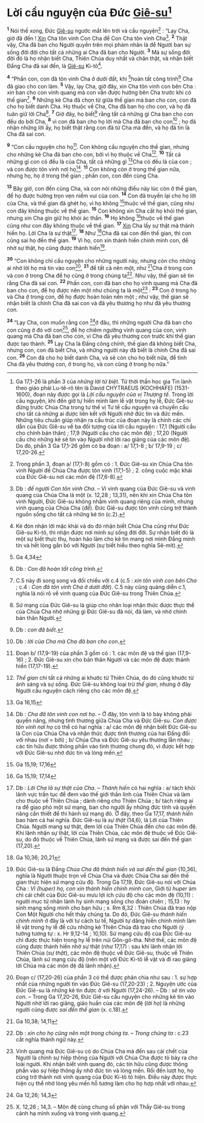 # Lời cầu nguyện của Đức [Giê-su]()[^1-e9418181-3ffb-4360-b5ab-3f4efc00f80c]
<sup><b>1</b></sup> Nói thế xong, Đức [Giê-su]() ngước mắt lên trời và cầu nguyện[^2-e9418181-3ffb-4360-b5ab-3f4efc00f80c] : “Lạy Cha, giờ đã đến ! [Xin]() Cha tôn vinh Con Cha để Con Cha tôn vinh Cha[^3-e9418181-3ffb-4360-b5ab-3f4efc00f80c]. <sup><b>2</b></sup> Thật vậy, Cha đã ban cho Người quyền trên mọi phàm nhân là để Người ban sự sống đời đời cho tất cả những ai Cha đã ban cho Người. <sup><b>3</b></sup> Mà sự sống đời đời đó là họ nhận biết Cha, Thiên Chúa duy nhất và chân thật, và nhận biết Đấng Cha đã sai đến, là [Giê-su]() Ki-tô[^4-e9418181-3ffb-4360-b5ab-3f4efc00f80c].

<sup><b>4</b></sup> “Phần con, con đã tôn vinh Cha ở dưới đất, khi [^1@-e9418181-3ffb-4360-b5ab-3f4efc00f80c]hoàn tất công trình[^5-e9418181-3ffb-4360-b5ab-3f4efc00f80c] Cha đã giao cho con làm. <sup><b>5</b></sup> Vậy, lạy Cha, giờ đây, xin Cha tôn vinh con bên Cha : xin ban cho con vinh quang mà con vẫn được hưởng bên Cha trước khi có thế gian[^6-e9418181-3ffb-4360-b5ab-3f4efc00f80c]. <sup><b>6</b></sup> Những kẻ Cha đã chọn từ giữa thế gian mà ban cho con, con đã cho họ biết danh Cha. Họ thuộc về Cha, Cha đã ban họ cho con, và họ đã tuân giữ lời Cha[^7-e9418181-3ffb-4360-b5ab-3f4efc00f80c]. <sup><b>7</b></sup> Giờ đây, họ biết[^8-e9418181-3ffb-4360-b5ab-3f4efc00f80c] rằng tất cả những gì Cha ban cho con đều do bởi Cha, <sup><b>8</b></sup> vì con đã ban cho họ lời mà Cha đã ban cho con[^9-e9418181-3ffb-4360-b5ab-3f4efc00f80c] ; họ đã nhận những lời ấy, họ biết thật rằng con đã từ Cha mà đến, và họ đã tin là Cha đã sai con.

<sup><b>9</b></sup> “Con cầu nguyện cho họ[^10-e9418181-3ffb-4360-b5ab-3f4efc00f80c]. Con không cầu nguyện cho thế gian, nhưng cho những kẻ Cha đã ban cho con, bởi vì họ thuộc về Cha[^11-e9418181-3ffb-4360-b5ab-3f4efc00f80c]. <sup><b>10</b></sup> Tất cả những gì con có đều là của Cha, tất cả những gì [^2@-e9418181-3ffb-4360-b5ab-3f4efc00f80c]Cha có đều là của con ; và con được tôn vinh nơi họ[^12-e9418181-3ffb-4360-b5ab-3f4efc00f80c]. <sup><b>11</b></sup> Con không còn ở trong thế gian nữa, nhưng họ, họ ở trong thế gian ; phần con, con đến cùng Cha.

<sup><b>13</b></sup> Bây giờ, con đến cùng Cha, và con nói những điều này lúc còn ở thế gian, để họ được hưởng trọn vẹn niềm vui của con. <sup><b>14</b></sup> Con đã truyền lại cho họ lời của Cha, và thế gian đã ghét họ, vì họ không [^4@-e9418181-3ffb-4360-b5ab-3f4efc00f80c]thuộc về thế gian, cũng như con đây không thuộc về thế gian. <sup><b>15</b></sup> Con không xin Cha cất họ khỏi thế gian, nhưng xin Cha gìn giữ họ khỏi ác thần. <sup><b>16</b></sup> Họ không [^5@-e9418181-3ffb-4360-b5ab-3f4efc00f80c]thuộc về thế gian cũng như con đây không thuộc về thế gian. <sup><b>17</b></sup> [Xin]() Cha lấy sự thật mà thánh hiến họ. Lời Cha là sự thật[^15-e9418181-3ffb-4360-b5ab-3f4efc00f80c]. <sup><b>18</b></sup> Như [^6@-e9418181-3ffb-4360-b5ab-3f4efc00f80c]Cha đã sai con đến thế gian, thì con cũng sai họ đến thế gian. <sup><b>19</b></sup> Vì họ, con xin thánh hiến chính mình con, để nhờ sự thật, họ cũng được thánh hiến[^16-e9418181-3ffb-4360-b5ab-3f4efc00f80c].

<sup><b>20</b></sup> “Con không chỉ cầu nguyện cho những người này, nhưng còn cho những ai nhờ lời họ mà tin vào con[^17-e9418181-3ffb-4360-b5ab-3f4efc00f80c], <sup><b>21</b></sup> để tất cả nên một, như [^7@-e9418181-3ffb-4360-b5ab-3f4efc00f80c]Cha ở trong con và con ở trong Cha để họ cũng ở trong chúng ta[^18-e9418181-3ffb-4360-b5ab-3f4efc00f80c]. Như vậy, thế gian sẽ tin rằng Cha đã sai con. <sup><b>22</b></sup> Phần con, con đã ban cho họ vinh quang mà Cha đã ban cho con, để họ được nên một như chúng ta là một[^19-e9418181-3ffb-4360-b5ab-3f4efc00f80c] : <sup><b>23</b></sup> Con ở trong họ và Cha ở trong con, để họ được hoàn toàn nên một ; như vậy, thế gian sẽ nhận biết là chính Cha đã sai con và đã yêu thương họ như đã yêu thương con.

<sup><b>24</b></sup> “Lạy Cha, con muốn rằng con [^8@-e9418181-3ffb-4360-b5ab-3f4efc00f80c]ở đâu, thì những người Cha đã ban cho con cũng ở đó với con[^20-e9418181-3ffb-4360-b5ab-3f4efc00f80c], để họ chiêm ngưỡng vinh quang của con, vinh quang mà Cha đã ban cho con, vì Cha đã yêu thương con trước khi thế gian được tạo thành. <sup><b>25</b></sup> Lạy Cha là Đấng công chính, thế gian đã không biết Cha, nhưng con, con đã biết Cha, và những người này đã biết là chính Cha đã sai con. <sup><b>26</b></sup> Con đã cho họ biết danh Cha, và sẽ còn cho họ biết nữa, để tình Cha đã yêu thương con, ở trong họ, và con cũng ở trong họ nữa.”

[^1-e9418181-3ffb-4360-b5ab-3f4efc00f80c]: Ga 17,1-26 là phần 3 của *những lời từ biệt*. Từ thời thần học gia Tin lành theo giáo phái Lu-tê-rô tên là David CHYTRAEUS (KOCHHAFE) (1531-1600), đoạn này được gọi là *Lời cầu nguyện của vị Thượng tế*. Trong lời cầu nguyện, khi đến giờ tự hiến mình làm lễ vật trong hy lễ, Đức Giê-su đứng trước Chúa Cha trong tư thế vị Tư tế cầu nguyện và chuyển cầu cho tất cả những ai được liên kết với Người nhờ đức tin và đức mến. Những tiêu chuẩn giúp nhận ra cấu trúc của đoạn này là chính các chỉ dẫn của Đức Giê-su về ba đối tượng của lời cầu nguyện : 17,1 (Người cầu cho chính bản thân) ; 17,9 (Người cầu cho các môn đệ) ; 17,20 (Người cầu cho những kẻ sẽ tin vào Người nhờ lời rao giảng của các môn đệ). Do đó, phần 3 Ga 17,1-26 gồm có ba đoạn : a/ 17,1-8 ; b/ 17,9-19 ; c/ 17,20-26.
[^2-e9418181-3ffb-4360-b5ab-3f4efc00f80c]: Trong phần 3, đoạn a/ (17,1-8) gồm có : 1. Đức Giê-su xin Chúa Cha tôn vinh Người để Chúa Cha được tôn vinh (17,1-5) ; 2. công cuộc mặc khải của Đức Giê-su nơi các môn đệ (17,6-8).
[^3-e9418181-3ffb-4360-b5ab-3f4efc00f80c]: Db : *để người Con tôn vinh Cha*. – Vì vinh quang của Đức Giê-su và vinh quang của Chúa Cha là một (x. 12,28 ; 13,31), nên khi xin Chúa Cha tôn vinh Người, Đức Giê-su không nhắm vinh quang riêng của mình, nhưng vinh quang của Chúa Cha (*để*). Đức Giê-su được tôn vinh cũng trở thành nguồn sống cho tất cả những kẻ tin (c.2).
[^4-e9418181-3ffb-4360-b5ab-3f4efc00f80c]: Kẻ đón nhận lời mặc khải và do đó nhận biết Chúa Cha cũng như Đức Giê-su Ki-tô, thì nhận được nơi mình sự sống đời đời. Sự nhận biết đó là một sự biết thực thụ, hoàn hảo làm cho kẻ tin mang nơi mình Đấng mình tin và hết lòng gắn bó với Người (sự biết hiểu theo nghĩa Sê-mít).
[^5-e9418181-3ffb-4360-b5ab-3f4efc00f80c]: Db : *Con đã hoàn tất công trình*.
[^6-e9418181-3ffb-4360-b5ab-3f4efc00f80c]: C.5 này đi song song và đối chiếu với c.4 (c.5 : *xin tôn vinh con bên Cha* ; c.4 : *Con đã tôn vinh Cha ở dưới đất*). C.5 này cũng quảng diễn c.1, nghĩa là nói rõ về vinh quang của Đức Giê-su trong Thiên Chúa.
[^7-e9418181-3ffb-4360-b5ab-3f4efc00f80c]: Sứ mạng của Đức Giê-su là giúp cho nhân loại nhận thức được thực thể của Chúa Cha nhờ những gì Đức Giê-su đã nói, đã làm, và nhờ chính bản thân Người.
[^8-e9418181-3ffb-4360-b5ab-3f4efc00f80c]: Db : *con đã biết*.
[^9-e9418181-3ffb-4360-b5ab-3f4efc00f80c]: Db : *lời của Cha mà Cha đã ban cho con*.
[^10-e9418181-3ffb-4360-b5ab-3f4efc00f80c]: Đoạn b/ (17,9-19) của phần 3 gồm có : 1. các môn đệ và thế gian (17,9-16) ; 2. Đức Giê-su xin cho bản thân Người và các môn đệ được thánh hiến (17,17-19).
[^11-e9418181-3ffb-4360-b5ab-3f4efc00f80c]: *Thế gian* chỉ tất cả những ai khước từ Thiên Chúa, do đó cũng khước từ ánh sáng và sự sống. Đức Giê-su không loại trừ *thế gian*, nhưng ở đây Người cầu nguyện cách riêng cho các môn đệ.
[^12-e9418181-3ffb-4360-b5ab-3f4efc00f80c]: Db : *Cha đã tôn vinh con nơi họ*. – Ở đây, tôn vinh là tỏ bày không phải quyền năng, nhưng tình thương giữa Chúa Cha và Đức Giê-su. *Con được tôn vinh nơi họ* có thể có hai nghĩa : a/ các môn đệ nhận biết Đức Giê-su là Con của Chúa Cha và nhận thức được tình thương của hai Đấng đối với nhau (*nơi* = bởi) ; b/ Chúa Cha và Đức Giê-su yêu thương lẫn nhau ; các tín hữu được thông phần vào tình thương chung đó, vì được kết hợp với Đức Giê-su nhờ đức tin và lòng mến.
[^15-e9418181-3ffb-4360-b5ab-3f4efc00f80c]: Db : *Lời Cha là sự thật của Cha*. – *Thánh hiến* có hai nghĩa : a/ tách khỏi lãnh vực trần tục để đem vào thế giới thần linh của Thiên Chúa và làm cho thuộc về Thiên Chúa ; dành riêng cho Thiên Chúa ; b/ tách riêng ai ra để giao phó một sứ mạng, ban cho người ấy những đức tính và quyền năng cần thiết để thi hành sứ mạng đó. Ở đây, theo Ga 17,17, *thánh hiến* bao hàm cả hai nghĩa. Đức Giê-su là *sự thật* (14,6), là Lời của Thiên Chúa. Người mang sự thật, đem lời của Thiên Chúa đến cho các môn đệ. Khi lãnh nhận sự thật, lời của Thiên Chúa, các môn đệ thuộc về Đức Giê-su, do đó thuộc về Thiên Chúa, lãnh sứ mạng và được sai đến thế gian (17,20).
[^16-e9418181-3ffb-4360-b5ab-3f4efc00f80c]: Đức Giê-su là Đấng *Chúa Cha đã thánh hiến và sai đến thế gian* (10,36), nghĩa là Người thuộc trọn về Chúa Cha và được Chúa Cha sai đến thế gian thực hiện sứ mạng cứu độ. Trong Ga 17,19, Đức Giê-su nói với Chúa Cha : *Vì (huper) họ, con xin thánh hiến chính mình con*, Giới từ *huper* ám chỉ cái chết của Đức Giê-su mưu lợi ích cứu độ cho các môn đệ (10,11) : người mục tử nhân lành hy sinh mạng sống cho đoàn chiên ; 15,13 : hy sinh mạng sống mình cho bạn hữu ; x. Rm 8,32 : Thiên Chúa đã trao nộp Con Một Người cho hết thảy chúng ta. Do đó, Đức Giê-su *thánh hiến chính mình* ở đây là với tư cách tư tế, Người tự dâng hiến chính mình làm lễ vật trong hy lễ để cứu những kẻ Thiên Chúa đã trao cho Người (ý tưởng tương tự : x. Hr 9,12-14 ; 10,10). Sứ mạng cứu độ của Đức Giê-su chỉ được thực hiện trong hy lễ trên núi Gôn-gô-tha. Nhờ thế, các môn đệ cũng được thánh hiến nhờ sự thật (như 17,17) : sau khi lãnh nhận lời Thiên Chúa (*sự thật*), các môn đệ thuộc về Đức Giê-su, thuộc về Thiên Chúa, lãnh sứ mạng cứu độ (nên một với Đức Ki-tô lễ vật và đi rao giảng lời Chúa mà các môn đệ đã lãnh nhận).
[^17-e9418181-3ffb-4360-b5ab-3f4efc00f80c]: Đoạn c/ (17,20-26) của phần 3 có thể được phân chia như sau : 1. sự hợp nhất của những người tin vào Đức Giê-su (17,20-23) ; 2. Nguyện ước của Đức Giê-su là những kẻ tin được ở với Người (17,24-26). – Db : *sẽ tin vào con*. – Trong Ga 17,20-26, Đức Giê-su cầu nguyện cho những kẻ tin vào Người nhờ lời rao giảng, giáo huấn của các môn đệ (*lời họ*) là những người cũng được *sai đến thế gian* (x. c.18).
[^18-e9418181-3ffb-4360-b5ab-3f4efc00f80c]: Db : *xin cho họ cũng nên một trong chúng ta*. – *Trong chúng ta* : c.23 cắt nghĩa thành ngữ này.
[^19-e9418181-3ffb-4360-b5ab-3f4efc00f80c]: Vinh quang mà Đức Giê-su có do Chúa Cha mà đến sau cái chết của Người là chính sự hiệp thông của Người với Chúa Cha được tỏ bày ra cho loài người. Khi nhận biết vinh quang đó, các tín hữu cũng được thông phần vào sự hiệp thông ấy nhờ đức tin và lòng mến. Rồi đến lượt họ, họ cũng trở thành nơi vinh quang của Đức Ki-tô tỏ hiện. Điều này được thực hiện cụ thể nhờ lòng yêu mến hỗ tương làm cho họ hợp nhất với nhau.
[^20-e9418181-3ffb-4360-b5ab-3f4efc00f80c]: X. 12,26 ; 14,3. – Môn đệ cùng chung số phận với Thầy Giê-su trong cảnh hạ mình xuống và trong vinh quang.
[^1@-e9418181-3ffb-4360-b5ab-3f4efc00f80c]: Ga 4,34
[^2@-e9418181-3ffb-4360-b5ab-3f4efc00f80c]: Ga 16,15
[^4@-e9418181-3ffb-4360-b5ab-3f4efc00f80c]: Ga 15,19; 17,16
[^5@-e9418181-3ffb-4360-b5ab-3f4efc00f80c]: Ga 15,19; 17,14
[^6@-e9418181-3ffb-4360-b5ab-3f4efc00f80c]: Ga 10,36; 20,21
[^7@-e9418181-3ffb-4360-b5ab-3f4efc00f80c]: Ga 10,38; 14,11
[^8@-e9418181-3ffb-4360-b5ab-3f4efc00f80c]: Ga 12,26; 14,3